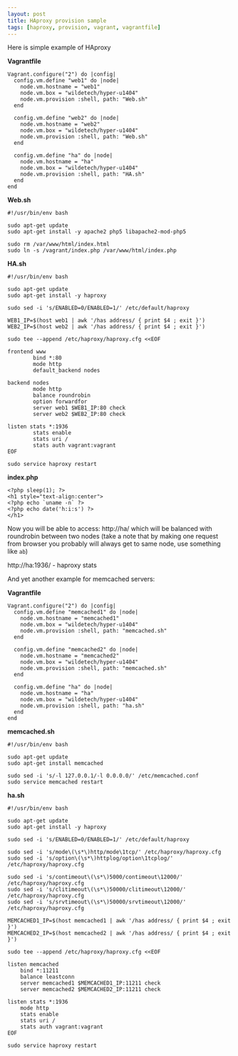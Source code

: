 ```yaml
---
layout: post
title: HAproxy provision sample
tags: [haproxy, provision, vagrant, vagrantfile]
---
```


Here is simple example of HAproxy

**Vagrantfile**

    Vagrant.configure("2") do |config|
      config.vm.define "web1" do |node|
        node.vm.hostname = "web1"
        node.vm.box = "wildetech/hyper-u1404"
        node.vm.provision :shell, path: "Web.sh"
      end

      config.vm.define "web2" do |node|
        node.vm.hostname = "web2"
        node.vm.box = "wildetech/hyper-u1404"
        node.vm.provision :shell, path: "Web.sh"
      end

      config.vm.define "ha" do |node|
        node.vm.hostname = "ha"
        node.vm.box = "wildetech/hyper-u1404"
        node.vm.provision :shell, path: "HA.sh"
      end
    end

**Web.sh**

    #!/usr/bin/env bash

    sudo apt-get update
    sudo apt-get install -y apache2 php5 libapache2-mod-php5

    sudo rm /var/www/html/index.html
    sudo ln -s /vagrant/index.php /var/www/html/index.php

**HA.sh**

    #!/usr/bin/env bash

    sudo apt-get update
    sudo apt-get install -y haproxy

    sudo sed -i 's/ENABLED=0/ENABLED=1/' /etc/default/haproxy

    WEB1_IP=$(host web1 | awk '/has address/ { print $4 ; exit }')
    WEB2_IP=$(host web2 | awk '/has address/ { print $4 ; exit }')

    sudo tee --append /etc/haproxy/haproxy.cfg <<EOF

    frontend www
            bind *:80
            mode http
            default_backend nodes

    backend nodes
            mode http
            balance roundrobin
            option forwardfor
            server web1 $WEB1_IP:80 check
            server web2 $WEB2_IP:80 check

    listen stats *:1936
            stats enable
            stats uri /
            stats auth vagrant:vagrant
    EOF

    sudo service haproxy restart

**index.php**

    <?php sleep(1); ?>
    <h1 style="text-align:center">
    <?php echo `uname -n` ?>
    <?php echo date('h:i:s') ?>
    </h1>

Now you will be able to access: http://ha/ which will be balanced with roundrobin between two nodes (take a note that by making one request from browser you probably will always get to same node, use something like `ab`)

http://ha:1936/ - haproxy stats

And yet another example for memcached servers:

**Vagrantfile**

    Vagrant.configure("2") do |config|
      config.vm.define "memcached1" do |node|
        node.vm.hostname = "memcached1"
        node.vm.box = "wildetech/hyper-u1404"
        node.vm.provision :shell, path: "memcached.sh"
      end

      config.vm.define "memcached2" do |node|
        node.vm.hostname = "memcached2"
        node.vm.box = "wildetech/hyper-u1404"
        node.vm.provision :shell, path: "memcached.sh"
      end

      config.vm.define "ha" do |node|
        node.vm.hostname = "ha"
        node.vm.box = "wildetech/hyper-u1404"
        node.vm.provision :shell, path: "ha.sh"
      end
    end

**memcached.sh**

    #!/usr/bin/env bash

    sudo apt-get update
    sudo apt-get install memcached

    sudo sed -i 's/-l 127.0.0.1/-l 0.0.0.0/' /etc/memcached.conf
    sudo service memcached restart

**ha.sh**

    #!/usr/bin/env bash

    sudo apt-get update
    sudo apt-get install -y haproxy

    sudo sed -i 's/ENABLED=0/ENABLED=1/' /etc/default/haproxy

    sudo sed -i 's/mode\(\s*\)http/mode\1tcp/' /etc/haproxy/haproxy.cfg
    sudo sed -i 's/option\(\s*\)httplog/option\1tcplog/' /etc/haproxy/haproxy.cfg

    sudo sed -i 's/contimeout\(\s*\)5000/contimeout\12000/' /etc/haproxy/haproxy.cfg
    sudo sed -i 's/clitimeout\(\s*\)50000/clitimeout\12000/' /etc/haproxy/haproxy.cfg
    sudo sed -i 's/srvtimeout\(\s*\)50000/srvtimeout\12000/' /etc/haproxy/haproxy.cfg

    MEMCACHED1_IP=$(host memcached1 | awk '/has address/ { print $4 ; exit }')
    MEMCACHED2_IP=$(host memcached2 | awk '/has address/ { print $4 ; exit }')

    sudo tee --append /etc/haproxy/haproxy.cfg <<EOF

    listen memcached
        bind *:11211
        balance leastconn
        server memcached1 $MEMCACHED1_IP:11211 check
        server memcached2 $MEMCACHED2_IP:11211 check

    listen stats *:1936
        mode http
        stats enable
        stats uri /
        stats auth vagrant:vagrant
    EOF

    sudo service haproxy restart
